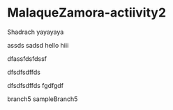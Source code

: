 # MalaqueZamora-actiivity2

Shadrach yayayaya

assds
sadsd
hello
hiii

dfassfdsfdssf

dfsdfsdffds

dfsdfsdffds
fgdfgdf

branch5
sampleBranch5
